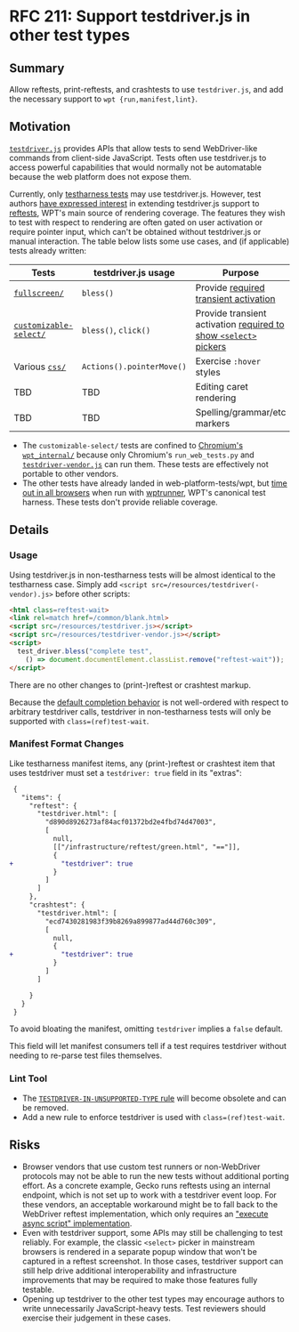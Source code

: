 # RFC 211: Support testdriver.js in other test types

## Summary

Allow reftests, print-reftests, and crashtests to use `testdriver.js`, and add
the necessary support to `wpt {run,manifest,lint}`.

## Motivation

[`testdriver.js`][0] provides APIs that allow tests to send WebDriver-like
commands from client-side JavaScript.
Tests often use testdriver.js to access powerful capabilities that would
normally not be automatable because the web platform does not expose them.

Currently, only [testharness tests] may use testdriver.js.
However, test authors [have expressed interest] in extending testdriver.js
support to [reftests], WPT's main source of rendering coverage.
The features they wish to test with respect to rendering are often gated on
user activation or require pointer input, which can't be obtained without
testdriver.js or manual interaction.
The table below lists some use cases, and (if applicable) tests already written:

| Tests | testdriver.js usage | Purpose |
| --- | --- | --- |
| [`fullscreen/`][1] | `bless()` | Provide [required transient activation][2] |
| [`customizable-select/`][3] | `bless()`, `click()` | Provide transient activation [required to show `<select>` pickers][4] |
| Various [`css/`][5] | `Actions().pointerMove()` | Exercise `:hover` styles |
| TBD | TBD | Editing caret rendering |
| TBD | TBD | Spelling/grammar/etc markers |

* The `customizable-select/` tests are confined to [Chromium's
  `wpt_internal/`][6] because only Chromium's `run_web_tests.py` and
  [`testdriver-vendor.js`][7] can run them.
  These tests are effectively not portable to other vendors.
* The other tests have already landed in web-platform-tests/wpt, but
  [time out in all browsers][1] when run with [wptrunner], WPT's canonical test
  harness.
  These tests don't provide reliable coverage.

[have expressed interest]: https://github.com/web-platform-tests/wpt/issues/13183
[wptrunner]: https://web-platform-tests.org/tools/wptrunner/README.html
[testharness tests]: https://web-platform-tests.org/writing-tests/testharness.html
[reftests]: https://web-platform-tests.org/writing-tests/reftests.html
[0]: https://web-platform-tests.org/writing-tests/testdriver.html
[1]: https://wpt.fyi/results/fullscreen/rendering?run_id=6207808991395840&run_id=5099292293595136&run_id=5124412349349888&run_id=5184801065926656
[2]: https://developer.mozilla.org/en-US/docs/Web/API/Element/requestFullscreen#security
[3]: https://chromium.googlesource.com/chromium/src/+/main/third_party/blink/web_tests/wpt_internal/html/semantics/forms/the-select-element/customizable-select/
[4]: https://developer.mozilla.org/en-US/docs/Web/API/HTMLSelectElement/showPicker#security_considerations
[5]: https://github.com/search?q=repo%3Aweb-platform-tests%2Fwpt+path%3Acss+testdriver.js+%2Flink.*rel%3D.*match%2F&type=code
[6]: https://chromium.googlesource.com/chromium/src/+/main/third_party/blink/web_tests/wpt_internal/README.md
[7]: https://chromium.googlesource.com/chromium/src/+/main/third_party/blink/web_tests/resources/testdriver-vendor.js

## Details

### Usage

Using testdriver.js in non-testharness tests will be almost identical to the
testharness case.
Simply add `<script src=/resources/testdriver(-vendor).js>` before other
scripts:

```html
<html class=reftest-wait>
<link rel=match href=/common/blank.html>
<script src=/resources/testdriver.js></script>
<script src=/resources/testdriver-vendor.js></script>
<script>
  test_driver.bless("complete test",
    () => document.documentElement.classList.remove("reftest-wait"));
</script>
```

There are no other changes to (print-)reftest or crashtest markup.

Because the [default completion behavior][completion-behavior] is not
well-ordered with respect to arbitrary testdriver calls, testdriver in
non-testharness tests will only be supported with `class=(ref)test-wait`.

[completion-behavior]: https://web-platform-tests.org/writing-tests/reftests.html#controlling-when-comparison-occurs

### Manifest Format Changes

Like testharness manifest items, any (print-)reftest or crashtest item that
uses testdriver must set a `testdriver: true` field in its "extras":

```diff json
 {
   "items": {
     "reftest": {
       "testdriver.html": [
         "d890d8926273af84acf01372bd2e4fbd74d47003",
         [
           null,
           [["/infrastructure/reftest/green.html", "=="]],
           {
+            "testdriver": true
           }
         ]
       ]
     },
     "crashtest": {
       "testdriver.html": [
         "ecd7430281983f39b8269a899877ad44d760c309",
         [
           null,
           {
+            "testdriver": true
           }
         ]
       ]

     }
   }
 }
```

To avoid bloating the manifest, omitting `testdriver` implies a `false` default.

This field will let manifest consumers tell if a test requires testdriver
without needing to re-parse test files themselves.

### Lint Tool

* The [`TESTDRIVER-IN-UNSUPPORTED-TYPE` rule][8] will become obsolete and can
  be removed.
* Add a new rule to enforce testdriver is used with `class=(ref)test-wait`.

[8]: https://github.com/web-platform-tests/wpt/blob/290c27a84c2e630458687e757555dfe88b0cefc0/tools/lint/rules.py#L282-L284

## Risks

* Browser vendors that use custom test runners or non-WebDriver protocols may
  not be able to run the new tests without additional porting effort.
  As a concrete example, Gecko runs reftests using an internal endpoint, which
  is not set up to work with a testdriver event loop.
  For these vendors, an acceptable workaround might be to fall back to the
  WebDriver reftest implementation, which only requires an ["execute async
  script" implementation][execute-async-script].
* Even with testdriver support, some APIs may still be challenging to test
  reliably.
  For example, the classic `<select>` picker in mainstream browsers is rendered
  in a separate popup window that won't be captured in a reftest screenshot.
  In those cases, testdriver support can still help drive additional
  interoperability and infrastructure improvements that may be required to make
  those features fully testable.
* Opening up testdriver to the other test types may encourage authors to write
  unnecessarily JavaScript-heavy tests.
  Test reviewers should exercise their judgement in these cases.

[execute-async-script]: https://github.com/web-platform-tests/wpt/blob/f3dcc205a202467a922386036791372cd3e372fd/tools/wptrunner/wptrunner/executors/executorwebdriver.py#L969
